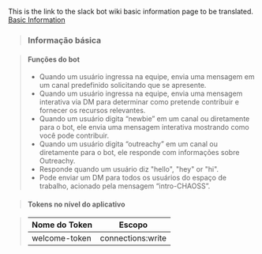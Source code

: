 This is the link  to the slack bot wiki basic information page to be translated.
[Basic Information](https://github.com/chaoss/chaoss-slack-bot/wiki/Basic-Information)

> ### Informação básica

> #### Funções do bot
>
> - Quando um usuário ingressa na equipe, envia uma mensagem em um canal predefinido solicitando que se apresente.
> - Quando um usuário ingressa na equipe, envia uma mensagem interativa via DM para determinar como pretende contribuir e fornecer os recursos relevantes.
> - Quando um usuário digita “newbie” em um canal ou diretamente para o bot, ele envia uma mensagem interativa mostrando como você pode contribuir.
> - Quando um usuário digita “outreachy” em um canal ou diretamente para o bot, ele responde com informações sobre Outreachy.
> - Responde quando um usuário diz  "hello", "hey" or "hi".
> - Pode enviar um DM para todos os usuários do espaço de trabalho, acionado pela mensagem “intro-CHAOSS”.

> #### Tokens no nível do aplicativo

> |Nome do Token | Escopo |
> |--------------|---------------|
> |welcome-token | connections:write|

